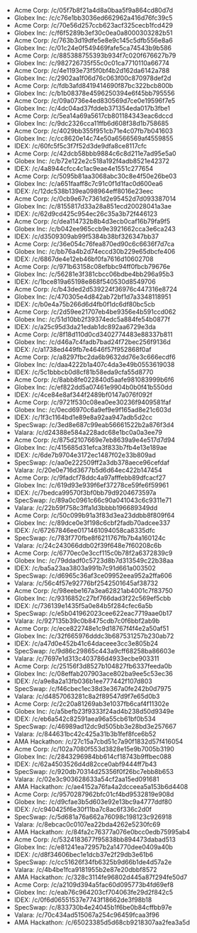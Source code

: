 
- Acme Corp: /c/05f7b8f21a4d8a0baa5f9a864cd80d7d
- Globex Inc: /c/c76e1bb3036ed662962a416d76fc39c5
- Acme Corp: /c/70e56d257ccb623acf325cecb1fcd429
- Globex Inc: /c/f6f5289b3ef30c0ea0a8000303282b51
- Acme Corp: /c/763b3d19dfe5e8e9c145c5dfb556e8a6
- Globex Inc: /c/01c24e0f549469fafe5ca74543b9b586
- Acme Corp: /c/885388755393b934f7c020f676627b79
- Globex Inc: /c/982726735f55c0c01ca7710110a66774
- Acme Corp: /c/4e1193e73f5f0bf4b2d162da6142a788
- Globex Inc: /c/2902aa1f06d76c063f00c870978def2d
- Acme Corp: /c/fdb3afd8419414690f87bc322bcb800b
- Globex Inc: /c/b1b08378e4596250394e6f45bb795556
- Acme Corp: /c/09a0736e4ed830569d7ce0e19596f7e5
- Globex Inc: /c/4dc04ad37fddeb371354eda017b3fbe1
- Acme Corp: /c/5ea14a69a5617cb801184343eac6dccd
- Globex Inc: /c/9dc2326cca11ffb6d608f38d1b758685
- Acme Corp: /c/4029bb355f951cb71e4c07fb7b041603
- Globex Inc: /c/cc8620e14c74e50a6566569af4559855
- IDEX: /c/60fc5f5c3f7f52d3de9dfa8ce8117cfc
- Acme Corp: /c/42dcb58bbb9884c6c8d211e7ad95e5a0
- Globex Inc: /c/b72e122e2c518a192f4adb8521e42372
- IDEX: /c/4a8944cfcc4c1ac9eae4e1551c277654
- Acme Corp: /c/5095b81aa3068abc30c8e4f50e26be03
- Globex Inc: /c/a651faaff8c7c91c0f1d1fac0d600ea6
- IDEX: /c/12dc538b139ea098964eff8016e23eec
- Acme Corp: /c/0cb9e67c7361d2e95452d7d093387014
- Globex Inc: /c/8155817d33a28a851ecd20028041a3ae
- IDEX: /c/62d9cd425c954ec26c35a3b72f446123
- Acme Corp: /c/dea114732b8b4d3ecb0caf16b79fa9f5
- Globex Inc: /c/b042ee965ccb9e3921662cca3e6ca243
- IDEX: /c/d3509309ab99f5384b38bf326347bb37
- Acme Corp: /c/36e054c76fea870ed90c6c6636f7d7ca
- Globex Inc: /c/bb76a4b2d74eccd30b229e65dbcfe406
- IDEX: /c/6867de4e12eb46bf0fa7616d10602708
- Acme Corp: /c/971b63158c08efbbc94ff0fbcb79676e
- Globex Inc: /c/56281e3f381cbcc06bdbe4bb296a95b3
- IDEX: /c/1bce819a65198e868f540530d8549706
- Acme Corp: /c/b43ded2d539224f36976c447316e8724
- Globex Inc: /c/470305e4d842ab72bf1d7a3348118951
- IDEX: /c/b0e4a75b266d6d4fb0f1dc6df80bc5cb
- Acme Corp: /c/2d59ee21707eb4be9356e4b591ccd062
- Globex Inc: /c/51d10bb2f39374edc5a884fe54b0877f
- IDEX: /c/a25c95d3da21edab1dc892aa6729e3da
- Acme Corp: /c/8f18d110d0cd3402774483e88337b811
- Globex Inc: /c/d46a7c4fadb7bad24f72bec256f9136d
- IDEX: /c/a1738ed449fb7e4646f57f952868f0af
- Acme Corp: /c/a8297fbc2da6b9632dd76e3c666ecdf6
- Globex Inc: /c/daa4222b1a407c4da3e49b0553619038
- IDEX: /c/5c1bbbcb0d8cf81b58eda9cfa55d8770
- Acme Corp: /c/8abb8fe022840d5aafe981083999b6f6
- Globex Inc: /c/ef822dd5a07461e9904b0b0f41b550dd
- IDEX: /c/4ce84e8af344f2489bf0147a076f092f
- Acme Corp: /c/9721f530c08ea0ee30236f9409581faf
- Globex Inc: /c/0ecd6970c6a9ef9e9f165ad8e21c603d
- IDEX: /c/1f3c1164bd1e89e8a92aa947adb5d2cc
- SpecSwap: /c/3ed8e687c99eab56661522b2a876f3d4
- Valara: /c/d24388e584a228adc68e1bc0a0a3ee79
- Acme Corp: /c/875d2107669e7eb8639a9e4e517d7d94
- Globex Inc: /c/415685d31efca3f833b7fb4e13e189ae
- IDEX: /c/6de7b9704e3172ec1487f02e33b809ad
- SpecSwap: /c/aa0e222509ff2a3db378aece96cefdaf
- Valara: /c/20e0e716d3677b5d6d64ec422b147454
- Acme Corp: /c/9fadcf78ddc4a97afffebb89dfcacf27
- Globex Inc: /c/619d93e939f6ef37278ce59fe6f59961
- IDEX: /c/7bedca99570f3bf0bb79d9204673597a
- SpecSwap: /c/89a0c0961c66c90a041043c6c9311e71
- Valara: /c/22b59f758c3ffa1d3bbbb196689349dd
- Acme Corp: /c/50c099b91a3f83d3ea23ddbb8f809f64
- Globex Inc: /c/89dce0e3f198c6cbf2fadb70adcee337
- IDEX: /c/67267846ee0171461094058ca8335dfc
- SpecSwap: /c/783f770fbe8f6211767fb7b4a160124c
- Valara: /c/24c243066ddb02f39f648e7f60208c6b
- Acme Corp: /c/6770ec0e3ccf115c0b78f2a6372839c9
- Globex Inc: /c/79ddadf0c5723d8b7d313549c22b38aa
- IDEX: /c/ba5a23aa3803a991b7c91d661a003502
- SpecSwap: /c/d6965c36af3ce09952eea952a2ffa606
- Valara: /c/56c4f57e92776bf2542501645af38732
- Acme Corp: /c/98eebe167a3ea62821ab4001c7f83750
- Globex Inc: /c/9316852c27bf766dad3f22c569ef5cbb
- IDEX: /c/736139e1435f5a0e84b5f284cfec6a5b
- SpecSwap: /c/e5b041962023cee622eac7719aae0b17
- Valara: /c/927135b39c0b8475cdb7c0f6bbf2ab9b
- Acme Corp: /c/ece822748e1c9d18767f4f4e2a50af51
- Globex Inc: /c/32f665976dddc3b687531257b230ab72
- IDEX: /c/a47d0e452b41c64daceee3cc3e805b24
- SpecSwap: /c/9d86c29865c443a9cff68258ba86603e
- Valara: /c/7697e1d313c403786d4933ecbe903311
- Acme Corp: /c/25156f3d8527b104827fb6337feeda0b
- Globex Inc: /c/08effab207903ace802ba9ee5c53ec36
- IDEX: /c/a9e8a2a13fb036b1ee777442f107d803
- SpecSwap: /c/f46cbec1ec38d3e367a0fe242b0d7975
- Valara: /c/d4857063281c8a2f89547d9f7e65d0b3
- Acme Corp: /c/2c20a81269ab3e1037fb6caf4f11302e
- Globex Inc: /c/a5befb23f9333f24ad4b238d50d9349e
- IDEX: /c/eb6a542c82591aea96a55cb61bf0b534
- SpecSwap: /c/46989ad12dc9d505bb3e28bd3e257667
- Valara: /c/844631bc42c425a31b3b1fef8fce6b52
- AMA Hackathon: /c/27c15a7cbd51c7a90f1832d57f416054
- Acme Corp: /c/102a7080f553d3828e15e9b7005b3190
- Globex Inc: /c/2843296984bb614cf18743b9ffbec088
- IDEX: /c/62a4503526d4d82cce0abf9444ff7b43
- SpecSwap: /c/920db70314d25356f0f26bc7ebb8b653
- Valara: /c/02e3c903628633a54cf2aa15ed091681
- AMA Hackathon: /c/ae4152a76fa4a2dcceea5a153b6d4408
- Acme Corp: /c/9570287962bfc01cf4bd9532819e908d
- Globex Inc: /c/d9cfae3b5d603e92e13bc9a4777ddf80
- IDEX: /c/c940425f6e30f11ba7c8ac6f336c2d0f
- SpecSwap: /c/5d681a76a662a76098c198123c926918
- Valara: /c/8ebcac0c0107ea22bda4262e5230fc69
- AMA Hackathon: /c/84fa2c76377a076e0bcc0edb75995ab4
- Acme Corp: /c/5324183677f95838bb894473dabad513
- Globex Inc: /c/e81241ea72957b2a14770dee0409a40b
- IDEX: /c/d8f34606bec1e1dcb37e2f29db3e61b6
- SpecSwap: /c/cc51626f34fb6325b9d66b1de4d57a2e
- Valara: /c/4b4be1fca9181955b2e87e20dbbf8572
- AMA Hackathon: /c/328c3114fe96802d445a87f294fe50d7
- Acme Corp: /c/a2109d394a5fac60d095773b4fd69ef8
- Globex Inc: /c/eab76c964203cf704063fe29d2f842c5
- IDEX: /c/0f6d06551537e7743f18662de3f98b18
- SpecSwap: /c/833730b4e24045b1f6be0b84cffbb97e
- Valara: /c/70c434ad515067a254c96459fcaa3f96
- AMA Hackathon: /c/65023385d5d68cb9218307aa2fea3a5d
